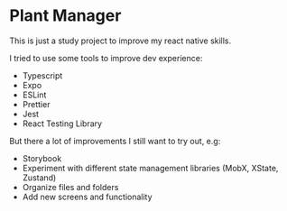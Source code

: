 # Plant Manager

This is just a study project to improve my react native skills.

I tried to use some tools to improve dev experience:

- Typescript
- Expo
- ESLint
- Prettier
- Jest
- React Testing Library

But there a lot of improvements I still want to try out, e.g:

- Storybook
- Experiment with different state management libraries (MobX, XState, Zustand)
- Organize files and folders
- Add new screens and functionality
